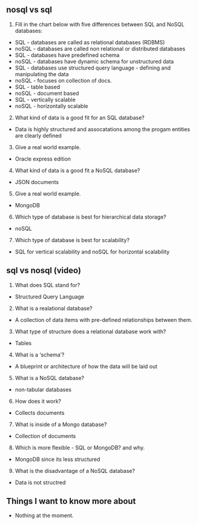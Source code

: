 ## nosql vs sql
1. Fill in the chart below with five differences between SQL and NoSQL databases:
- SQL - databases are called as relational databases (RDBMS)
- noSQL - databases are called non relational or distributed databases
- SQL - databases have predefined schema
- noSQL - databases have dynamic schema for unstructured data
- SQL - databases use structured query language - defining and manipulating the data
- noSQL - focuses on collection of docs.
- SQL - table based 
- noSQL - document based
- SQL - vertically scalable 
- noSQL - horizontally scalable
 	 
2. What kind of data is a good fit for an SQL database?
- Data is highly structured and assocatations among the progam entities are clearly defined
3. Give a real world example.
- Oracle express edition
4. What kind of data is a good fit a NoSQL database?
- JSON documents
5. Give a real world example.
- MongoDB 
6. Which type of database is best for hierarchical data storage?
- noSQL
7. Which type of database is best for scalability?
- SQL for vertical scalability and noSQL for horizontal scalability

## sql vs nosql (video)
1. What does SQL stand for?
- Structured Query Language
2. What is a realational database?
- A collection of data items with pre-defined relationships between them. 
3. What type of structure does a relational database work with?
- Tables
4. What is a ‘schema’?
- A blueprint or architecture of how the data will be laid out
5. What is a NoSQL database?
- non-tabular databases 
6. How does it work?
- Collects documents
7. What is inside of a Mongo database?
- Collection of documents
8. Which is more flexible - SQL or MongoDB? and why.
- MongoDB since its less structured
9. What is the disadvantage of a NoSQL database?
- Data is not structred 

## Things I want to know more about
- Nothing at the moment. 
